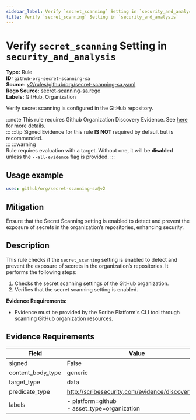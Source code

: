 ```yaml
---
sidebar_label: Verify `secret_scanning` Setting in `security_and_analysis`
title: Verify `secret_scanning` Setting in `security_and_analysis`
---  
```

# Verify `secret_scanning` Setting in `security_and_analysis`  
**Type:** Rule  
**ID:** `github-org-secret-scanning-sa`  
**Source:** [v2/rules/github/org/secret-scanning-sa.yaml](https://github.com/scribe-public/sample-policies/blob/main/v2/rules/github/org/secret-scanning-sa.yaml)  
**Rego Source:** [secret-scanning-sa.rego](https://github.com/scribe-public/sample-policies/blob/main/v2/rules/github/org/secret-scanning-sa.rego)  
**Labels:** GitHub, Organization  

Verify secret scanning is configured in the GitHub repository.

:::note 
This rule requires Github Organization Discovery Evidence. See [here](/docs/platforms/discover#github-discovery) for more details.  
::: 
:::tip 
Signed Evidence for this rule **IS NOT** required by default but is recommended.  
::: 
:::warning  
Rule requires evaluation with a target. Without one, it will be **disabled** unless the `--all-evidence` flag is provided.
::: 

## Usage example

```yaml
uses: github/org/secret-scanning-sa@v2
```

## Mitigation  
Ensure that the Secret Scanning setting is enabled to detect and prevent the exposure of secrets in the organization’s repositories, enhancing security.


## Description  
This rule checks if the `secret_scanning` setting is enabled to detect and prevent the exposure of secrets in the organization’s repositories.
It performs the following steps:

1. Checks the secret scanning settings of the GitHub organization.
2. Verifies that the secret scanning setting is enabled.

**Evidence Requirements:**
- Evidence must be provided by the Scribe Platform's CLI tool through scanning GitHub organization resources.

## Evidence Requirements  
| Field | Value |
|-------|-------|
| signed | False |
| content_body_type | generic |
| target_type | data |
| predicate_type | http://scribesecurity.com/evidence/discovery/v0.1 |
| labels | - platform=github<br/>- asset_type=organization |

